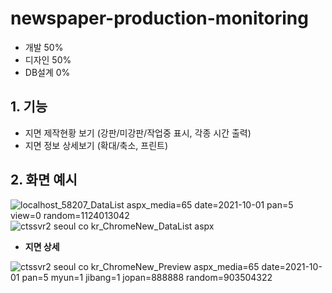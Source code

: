 # newspaper-production-monitoring

- 개발 50%
- 디자인 50%
- DB설계 0%

## 1. 기능

- 지면 제작현황 보기 (강판/미강판/작업중 표시, 각종 시간 출력)
- 지면 정보 상세보기 (확대/축소, 프린트)

## 2. 화면 예시

![localhost_58207_DataList aspx_media=65 date=2021-10-01 pan=5 view=0 random=1124013042](https://user-images.githubusercontent.com/14077108/135869026-7c2dec57-a55e-48e0-8e9a-9d10e96c238c.png)
![ctssvr2 seoul co kr_ChromeNew_DataList aspx](https://user-images.githubusercontent.com/14077108/135869017-7663c462-295c-4a89-87c5-e723b312efd3.png)

* <b>지면 상세</b>

![ctssvr2 seoul co kr_ChromeNew_Preview aspx_media=65 date=2021-10-01 pan=5 myun=1 jibang=1 jopan=888888 random=903504322](https://user-images.githubusercontent.com/14077108/135871416-79a9daef-7ce4-4a7b-bc75-8537f1fed33a.png)
